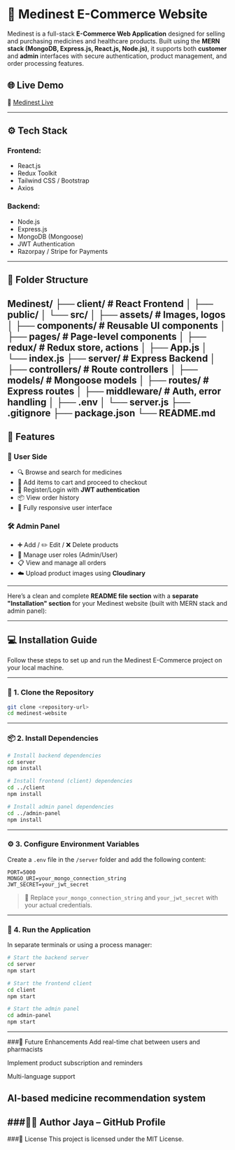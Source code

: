 # 🏥 Medinest E-Commerce Website

Medinest is a full-stack **E-Commerce Web Application** designed for selling and purchasing medicines and healthcare products. Built using the **MERN stack (MongoDB, Express.js, React.js, Node.js)**, it supports both **customer** and **admin** interfaces with secure authentication, product management, and order processing features.

## 🌐 Live Demo

🔗 [Medinest Live](https://medinest-z0ol.onrender.com) 

---

## ⚙️ Tech Stack

### Frontend:
- React.js
- Redux Toolkit
- Tailwind CSS / Bootstrap
- Axios

### Backend:
- Node.js
- Express.js
- MongoDB (Mongoose)
- JWT Authentication
- Razorpay / Stripe for Payments

---


## 📁 Folder Structure

Medinest/
├── client/ # React Frontend
│ ├── public/
│ └── src/
│ ├── assets/ # Images, logos
│ ├── components/ # Reusable UI components
│ ├── pages/ # Page-level components
│ ├── redux/ # Redux store, actions
│ ├── App.js
│ └── index.js
├── server/ # Express Backend
│ ├── controllers/ # Route controllers
│ ├── models/ # Mongoose models
│ ├── routes/ # Express routes
│ ├── middleware/ # Auth, error handling
│ ├── .env
│ └── server.js
├── .gitignore
├── package.json
└── README.md
---

## 🔑 Features

### 🛒 User Side

- 🔍 Browse and search for medicines  
- 🛒 Add items to cart and proceed to checkout  
- 🔐 Register/Login with **JWT authentication**  
- 📦 View order history  
- 📱 Fully responsive user interface  

### 🛠️ Admin Panel

- ➕ Add / ✏️ Edit / ❌ Delete products  
- 👥 Manage user roles (Admin/User)  
- 📋 View and manage all orders  
- ☁️ Upload product images using **Cloudinary**  

---

Here’s a clean and complete **README file section** with a **separate "Installation" section** for your Medinest website (built with MERN stack and admin panel):

---

## 💻 Installation Guide

Follow these steps to set up and run the Medinest E-Commerce project on your local machine.

---

### 📂 1. Clone the Repository

```bash
git clone <repository-url>
cd medinest-website
```

---

### 📦 2. Install Dependencies

```bash
# Install backend dependencies
cd server
npm install

# Install frontend (client) dependencies
cd ../client
npm install

# Install admin panel dependencies
cd ../admin-panel
npm install
```

---

### ⚙️ 3. Configure Environment Variables

Create a `.env` file in the `/server` folder and add the following content:

```env
PORT=5000
MONGO_URI=your_mongo_connection_string
JWT_SECRET=your_jwt_secret
```

> 📝 Replace `your_mongo_connection_string` and `your_jwt_secret` with your actual credentials.

---

### 🚀 4. Run the Application

In separate terminals or using a process manager:

```bash
# Start the backend server
cd server
npm start
```

```bash
# Start the frontend client
cd client
npm start
```

```bash
# Start the admin panel
cd admin-panel
npm start
```

---
###🧩 Future Enhancements
Add real-time chat between users and pharmacists

Implement product subscription and reminders

Multi-language support

AI-based medicine recommendation system
---

###🙋‍♂️ Author
Jaya – GitHub Profile
 ---
###📝 License
This project is licensed under the MIT License.


